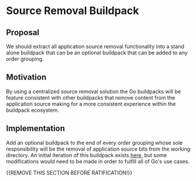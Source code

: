 # Source Removal Buildpack

## Proposal

We should extract all application source removal functionality into a stand alone buildpack that can be an optional buildpack that can be added to any order grouping.

## Motivation

By using a centralized source removal solution the Go buildpacks will be feature consistent with other buildpacks that remove content from the application source making for a more consistent experience within the buildpack ecosystem.

## Implementation

Add an optional buildpack to the end of every order grouping whose sole responsibility will be the removal of application source bits from the working directory. An initial iteration of this buildpack exists [here](https://github.com/ForestEckhardt/clear-source), but some modifications would need to be made in order to fulfill all of Go's use cases.

{{REMOVE THIS SECTION BEFORE RATIFICATION!}}
